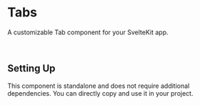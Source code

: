 <script>
 import ComponentPreview from '$lib/components/component-preview/component-preview.svelte';
 import InstallationSnippets from '$lib/components/installation-snippets/installation-snippets.svelte';
</script>

# Tabs

A customizable Tab component for your SvelteKit app.

<br/>

<ComponentPreview name="Tabs"/>

## Setting Up

This component is standalone and does not require additional dependencies. You can directly copy and use it in your project.
